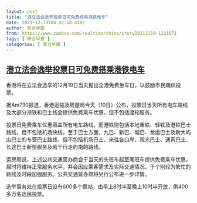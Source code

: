 ```yaml
---
layout: post
title: "港立法会选举投票日可免费搭乘港铁电车"
date: 2021-12-10T08:42:18.418Z
author: 联合早报
from: https://www.zaobao.com/realtime/china/story20211210-1221871
tags: [ 联合早报 ]
categories: [ 联合早报 ]
---
```

<!--1639149780000-->
[港立法会选举投票日可免费搭乘港铁电车](https://www.zaobao.com/realtime/china/story20211210-1221871)
------

<div>
<p>香港将在立法会选举的12月19日当天推出全港免费坐车日，以鼓励市民踊跃投票。</p><p>据Am730报道，香港运输及房屋局今天（10日）公布，投票日当天所有电车路线及大部分港铁和巴士线会提供免费乘车优惠，但不包括渡轮服务。</p><p>投票日免费乘车优惠涵盖所有电车路线，而港铁则包括本地重铁、轻铁及港铁巴士路线，但不包括机场快线。至于巴士方面，九巴、新巴、城巴、龙运巴士及新大屿山巴士的专营巴士路线，但不包括机场巴士、来往各口岸、观光巴士、通宵巴士、长途巴士新型服务及若干行走屿南的路线。</p><section id="imu"><div id="dfp-ad-imu1">        </div></section><p>运房局说，上述公共交通营办商会于当天的头班车起至尾班车提供免费乘车优惠，届时将维持正常服务水平，并会因应乘客需求及实际交通情况，于个别较为繁忙的路线及时段加强服务。公共交通营办商将另行公布进一步详情。</p><p>选举事务处在投票日设有600多个票站，由早上8时半至晚上10时半开放，供400多万名选民投票。</p>      <div class="cx_paywall_placeholder" id="sph_cdp_40"></div>
</div>
